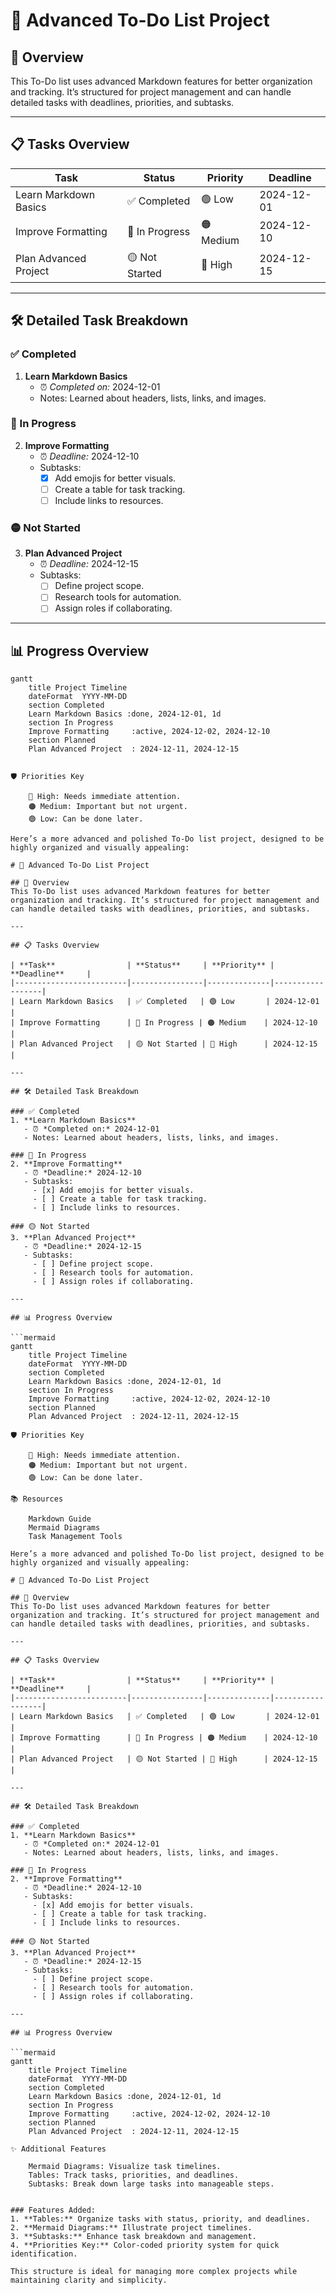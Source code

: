 # 🚀 Advanced To-Do List Project

## 📖 Overview
This To-Do list uses advanced Markdown features for better organization and tracking. It’s structured for project management and can handle detailed tasks with deadlines, priorities, and subtasks.

---

## 📋 Tasks Overview

| **Task**                | **Status**     | **Priority** | **Deadline**     |
|-------------------------|----------------|--------------|------------------|
| Learn Markdown Basics   | ✅ Completed   | 🟢 Low       | 2024-12-01       |
| Improve Formatting      | 🔄 In Progress | 🟠 Medium    | 2024-12-10       |
| Plan Advanced Project   | 🟡 Not Started | 🔴 High      | 2024-12-15       |

---

## 🛠️ Detailed Task Breakdown

### ✅ Completed
1. **Learn Markdown Basics**  
   - ⏰ *Completed on:* 2024-12-01  
   - Notes: Learned about headers, lists, links, and images.  

### 🔄 In Progress
2. **Improve Formatting**  
   - ⏰ *Deadline:* 2024-12-10  
   - Subtasks:  
     - [x] Add emojis for better visuals.  
     - [ ] Create a table for task tracking.  
     - [ ] Include links to resources.  

### 🟡 Not Started
3. **Plan Advanced Project**  
   - ⏰ *Deadline:* 2024-12-15  
   - Subtasks:  
     - [ ] Define project scope.  
     - [ ] Research tools for automation.  
     - [ ] Assign roles if collaborating.  

---

## 📊 Progress Overview

```mermaid
gantt
    title Project Timeline
    dateFormat  YYYY-MM-DD
    section Completed
    Learn Markdown Basics :done, 2024-12-01, 1d
    section In Progress
    Improve Formatting     :active, 2024-12-02, 2024-12-10
    section Planned
    Plan Advanced Project  : 2024-12-11, 2024-12-15


🛡️ Priorities Key

    🔴 High: Needs immediate attention.
    🟠 Medium: Important but not urgent.
    🟢 Low: Can be done later.

Here’s a more advanced and polished To-Do list project, designed to be highly organized and visually appealing:

# 🚀 Advanced To-Do List Project

## 📖 Overview
This To-Do list uses advanced Markdown features for better organization and tracking. It’s structured for project management and can handle detailed tasks with deadlines, priorities, and subtasks.

---

## 📋 Tasks Overview

| **Task**                | **Status**     | **Priority** | **Deadline**     |
|-------------------------|----------------|--------------|------------------|
| Learn Markdown Basics   | ✅ Completed   | 🟢 Low       | 2024-12-01       |
| Improve Formatting      | 🔄 In Progress | 🟠 Medium    | 2024-12-10       |
| Plan Advanced Project   | 🟡 Not Started | 🔴 High      | 2024-12-15       |

---

## 🛠️ Detailed Task Breakdown

### ✅ Completed
1. **Learn Markdown Basics**  
   - ⏰ *Completed on:* 2024-12-01  
   - Notes: Learned about headers, lists, links, and images.  

### 🔄 In Progress
2. **Improve Formatting**  
   - ⏰ *Deadline:* 2024-12-10  
   - Subtasks:  
     - [x] Add emojis for better visuals.  
     - [ ] Create a table for task tracking.  
     - [ ] Include links to resources.  

### 🟡 Not Started
3. **Plan Advanced Project**  
   - ⏰ *Deadline:* 2024-12-15  
   - Subtasks:  
     - [ ] Define project scope.  
     - [ ] Research tools for automation.  
     - [ ] Assign roles if collaborating.  

---

## 📊 Progress Overview

```mermaid
gantt
    title Project Timeline
    dateFormat  YYYY-MM-DD
    section Completed
    Learn Markdown Basics :done, 2024-12-01, 1d
    section In Progress
    Improve Formatting     :active, 2024-12-02, 2024-12-10
    section Planned
    Plan Advanced Project  : 2024-12-11, 2024-12-15

🛡️ Priorities Key

    🔴 High: Needs immediate attention.
    🟠 Medium: Important but not urgent.
    🟢 Low: Can be done later.

📚 Resources

    Markdown Guide
    Mermaid Diagrams
    Task Management Tools

Here’s a more advanced and polished To-Do list project, designed to be highly organized and visually appealing:

# 🚀 Advanced To-Do List Project

## 📖 Overview
This To-Do list uses advanced Markdown features for better organization and tracking. It’s structured for project management and can handle detailed tasks with deadlines, priorities, and subtasks.

---

## 📋 Tasks Overview

| **Task**                | **Status**     | **Priority** | **Deadline**     |
|-------------------------|----------------|--------------|------------------|
| Learn Markdown Basics   | ✅ Completed   | 🟢 Low       | 2024-12-01       |
| Improve Formatting      | 🔄 In Progress | 🟠 Medium    | 2024-12-10       |
| Plan Advanced Project   | 🟡 Not Started | 🔴 High      | 2024-12-15       |

---

## 🛠️ Detailed Task Breakdown

### ✅ Completed
1. **Learn Markdown Basics**  
   - ⏰ *Completed on:* 2024-12-01  
   - Notes: Learned about headers, lists, links, and images.  

### 🔄 In Progress
2. **Improve Formatting**  
   - ⏰ *Deadline:* 2024-12-10  
   - Subtasks:  
     - [x] Add emojis for better visuals.  
     - [ ] Create a table for task tracking.  
     - [ ] Include links to resources.  

### 🟡 Not Started
3. **Plan Advanced Project**  
   - ⏰ *Deadline:* 2024-12-15  
   - Subtasks:  
     - [ ] Define project scope.  
     - [ ] Research tools for automation.  
     - [ ] Assign roles if collaborating.  

---

## 📊 Progress Overview

```mermaid
gantt
    title Project Timeline
    dateFormat  YYYY-MM-DD
    section Completed
    Learn Markdown Basics :done, 2024-12-01, 1d
    section In Progress
    Improve Formatting     :active, 2024-12-02, 2024-12-10
    section Planned
    Plan Advanced Project  : 2024-12-11, 2024-12-15

✨ Additional Features

    Mermaid Diagrams: Visualize task timelines.
    Tables: Track tasks, priorities, and deadlines.
    Subtasks: Break down large tasks into manageable steps.


### Features Added:
1. **Tables:** Organize tasks with status, priority, and deadlines.
2. **Mermaid Diagrams:** Illustrate project timelines.
3. **Subtasks:** Enhance task breakdown and management.
4. **Priorities Key:** Color-coded priority system for quick identification.

This structure is ideal for managing more complex projects while maintaining clarity and simplicity.
